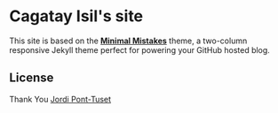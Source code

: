 # Cagatay Isil's site

This site is based on the **[Minimal Mistakes](http://mmistakes.github.io/minimal-mistakes)** theme, a two-column responsive Jekyll theme perfect for powering your GitHub hosted blog.

## License

Thank You [Jordi Pont-Tuset](http://jponttuset.cat/)
